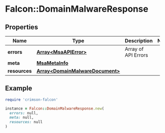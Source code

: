 # Falcon::DomainMalwareResponse

## Properties

| Name | Type | Description | Notes |
| ---- | ---- | ----------- | ----- |
| **errors** | [**Array&lt;MsaAPIError&gt;**](MsaAPIError.md) | Array of API Errors |  |
| **meta** | [**MsaMetaInfo**](MsaMetaInfo.md) |  |  |
| **resources** | [**Array&lt;DomainMalwareDocument&gt;**](DomainMalwareDocument.md) |  |  |

## Example

```ruby
require 'crimson-falcon'

instance = Falcon::DomainMalwareResponse.new(
  errors: null,
  meta: null,
  resources: null
)
```

